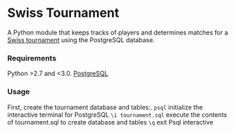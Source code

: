 # Swiss Tournament

 A Python module that keeps tracks of players and determines matches for a [Swiss tournament](http://en.wikipedia.org/wiki/Swiss-system_tournament) using the PostgreSQL database.

### Requirements
Python >2.7 and <3.0.
[PostgreSQL](https://www.codefellows.org/blog/three-battle-tested-ways-to-install-postgresql)

### Usage

First, create the tournament database and tables:.
`psql` initialize the interactive terminal for PostgreSQL
`\i tournament.sql` execute the contents of tournament.sql to create database and tables
`\q` exit Psql interactive